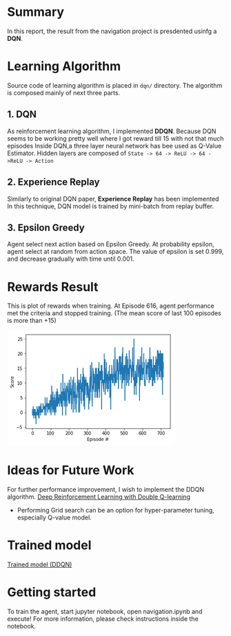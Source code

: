 
# Summary
In this report, the result from the navigation project is presdented usinfg a **DQN**.

# Learning Algorithm
Source code of learning algorithm is placed in `dqn/` directory.
The algorithm is composed mainly of next three parts.

## 1. DQN
As reinforcement learning algorithm, I implemented **DDQN**.
Because DQN seems to be working pretty well where I got reward till 15 with not that much episodes
Inside DQN,a three layer neural network has bee used as Q-Value Estimator.
Hidden layers are composed of ``State -> 64 -> ReLU -> 64 ->ReLU -> Action``

## 2. Experience Replay
Similarly to original DQN paper, **Experience Replay** has been implemented
In this technique, DQN model is trained by mini-batch from replay buffer.

## 3. Epsilon Greedy
Agent select next action based on Epsilon Greedy. At probability epsilon,
agent select at random from action space.
The value of epsilon is set 0.999, and decrease gradually with time until 0.001.

# Rewards Result
This is plot of rewards when training.
At Episode 616, agent performance met the criteria and stopped training.
(The mean score of last 100 episodes is more than +15)

![plot of rewards](./index.png)

# Ideas for Future Work
For further performance improvement, I wish to implement the DDQN algorithm. [Deep Reinforcement Learning with Double Q-learning](https://arxiv.org/abs/1509.06461)
- Performing Grid search can be an option for hyper-parameter tuning, especially Q-value model.

# Trained model
[Trained model (DDQN)](./checkpoint.pth)

# Getting started 


To train the agent, start jupyter notebook, open navigation.ipynb and execute! For more information, please check instructions inside the notebook.
